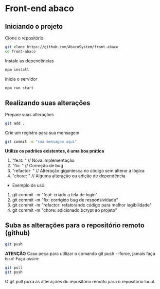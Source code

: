 # Front-end abaco

## Iniciando o projeto
Clone o repositório
```bash
git clone https://github.com/AbacoSystem/front-abaco
cd front-abaco
```

Instale as dependências
```bash
npm install
```

Inicie o servidor
```bash
npm run start
```

## Realizando suas alterações
Prepare suas alterações
```bash
git add .
```

Crie um registro para sua mensagem
```bash
git commit -m "sua mensagem aqui"
```
**Utilize os padrões existentes, é uma boa prática**
1. "feat: " // Nova implementação
2. "fix: " // Correção de bug
3. "refactor: " // Alteração gigantesca no código sem alterar a lógica
4. "chore: " // Alguma alteração ou adição de dependência
- Exemplo de uso:
1. git commit -m "feat: criado a tela de login"
2. git commit -m "fix: corrigido bug de responsividade"
3. git commit -m "refactor: refatorando código para melhor legibilidade"
4. git commit -m "chore: adicionado bcrypt ao projeto"

## Suba as alterações para o repositório remoto (github)
```bash
git push
```
**ATENÇÂO**
Caso peça para utilizar o comando git push --force, jamais faça isso! Faça assim:
```bash
git pull
git push
```
O git pull puxa as alterações do repositório remoto para o repositório local.
